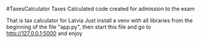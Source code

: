 #TaxesCalculator
Taxes Calсulated code created for admission to the exam


That is tax calculator for Latvia
Just install a venv with all libraries from the beginning of the file "app.py", then start this file and go to http://127.0.0.1:5000 and enjoy
